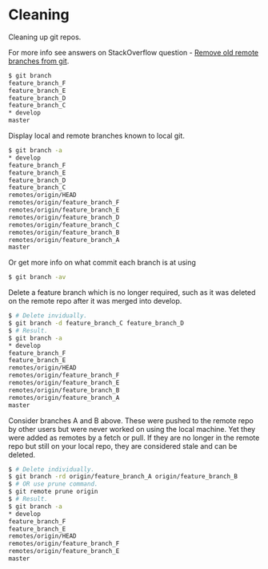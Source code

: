 # Cleaning

Cleaning up git repos.

For more info see answers on StackOverflow question - [Remove old remote branches from git](https://stackoverflow.com/questions/17470691/remove-old-remote-branches-from-git).

```bash
$ git branch
feature_branch_F
feature_branch_E
feature_branch_D
feature_branch_C
* develop
master
```

Display local and remote branches known to local git.

```bash
$ git branch -a
* develop
feature_branch_F
feature_branch_E
feature_branch_D
feature_branch_C
remotes/origin/HEAD
remotes/origin/feature_branch_F
remotes/origin/feature_branch_E
remotes/origin/feature_branch_D
remotes/origin/feature_branch_C
remotes/origin/feature_branch_B
remotes/origin/feature_branch_A
master
```

Or get more info on what commit each branch is at using

```bash
$ git branch -av
```


Delete a feature branch which is no longer required, such as it was deleted on the remote repo after it was merged into develop.

```bash
$ # Delete invidually.
$ git branch -d feature_branch_C feature_branch_D
$ # Result.
$ git branch -a
* develop
feature_branch_F
feature_branch_E
remotes/origin/HEAD
remotes/origin/feature_branch_F
remotes/origin/feature_branch_E
remotes/origin/feature_branch_B
remotes/origin/feature_branch_A
master
```

Consider branches A and B above. These were pushed to the remote repo by other users but were never worked on using the local machine. Yet they were added as remotes by a fetch or pull. If they are no longer in the remote repo but still on your local repo, they are considered stale and can be deleted.

```bash
$ # Delete individually.
$ git branch -rd origin/feature_branch_A origin/feature_branch_B
$ # OR use prune command.
$ git remote prune origin
$ # Result.
$ git branch -a
* develop
feature_branch_F
feature_branch_E
remotes/origin/HEAD
remotes/origin/feature_branch_F
remotes/origin/feature_branch_E
master
```
